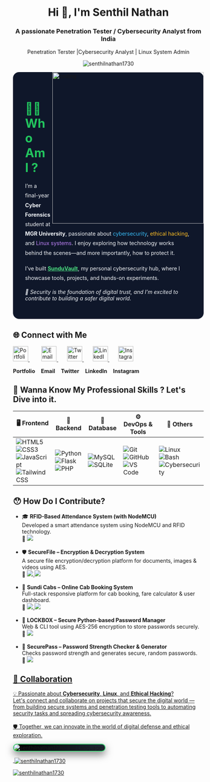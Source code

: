 
<h1 align="center">Hi 👋, I'm Senthil Nathan</h1>
<h3 align="center">A passionate Penetration Tester / Cybersecurity Analyst from India</h3>
<p  align="center"> Penetration Terster |Cybersecurity Analyst | Linux System Admin </p>
<p align="center"> <img src="https://komarev.com/ghpvc/?username=senthilnathan1730&label=Profile%20views&color=0e75b6&style=flat" alt="senthilnathan1730"  align="center" /> </p>

<img align="right" alt="coding" width="400" height="400" src="https://img.freepik.com/free-vector/hacker-operating-laptop-cartoon-icon-illustration-technology-icon-concept-isolated-flat-cartoon-style_138676-2387.jpg?w=360">

<section id="about" style="background-color: #0f172a; color: #f1f5f9; padding: 2rem; border-radius: 1rem; max-width: 800px; margin: auto;">
  <h2 style="color: #22c55e; font-size: 2rem; font-weight: bold; margin-bottom: 1rem;">👨‍💻 Who Am I ?</h2>
  <p style="line-height: 1.8;">
    I’m a final-year <strong>Cyber Forensics</strong> student at <strong>MGR University</strong>, passionate about 
    <span style="color: #38bdf8;">cybersecurity</span>, <span style="color: #fbbf24;">ethical hacking</span>, and 
    <span style="color: #c084fc;">Linux systems</span>. I enjoy exploring how technology works behind the scenes—and more importantly, how to protect it.
  </p>
  <p style="margin-top: 1rem; line-height: 1.8;">
    I’ve built <a href="https://yourwebsite.com" target="_blank" style="color: #4ade80; text-decoration: underline;"><strong>SunduVault</strong></a>, my personal cybersecurity hub, where I showcase tools, projects, and hands-on experiments.
  </p>
  <p style="margin-top: 1rem; font-style: italic;">
    🔐 Security is the foundation of digital trust, and I’m excited to contribute to building a safer digital world.
  </p>
</section>


## 🌐 Connect with Me


  <a href="https://senthil.zeal.ninja/">
    <img src="https://cdn-icons-png.flaticon.com/128/281/281089.png" alt="Portfolio" width="40" />
  </a>
  &nbsp;&nbsp;&nbsp;&nbsp;&nbsp;&nbsp;&nbsp;
  <a href="mailto:gonebetaofficial@gmail.com" title="Email">
    <img src="https://cdn-icons-png.flaticon.com/128/732/732200.png" alt="Email" width="40" />
  </a>
  &nbsp;&nbsp;&nbsp;&nbsp;&nbsp;
  <a href="https://twitter.com/senthil1730" title="Twitter">
    <img src="https://raw.githubusercontent.com/rahuldkjain/github-profile-readme-generator/master/src/images/icons/Social/twitter.svg" alt="Twitter" width="40" />
  </a>
  &nbsp;&nbsp;&nbsp;&nbsp;&nbsp;
  <a href="https://linkedin.com/in/senthil-nathan" title="LinkedIn">
    <img src="https://raw.githubusercontent.com/rahuldkjain/github-profile-readme-generator/master/src/images/icons/Social/linked-in-alt.svg" alt="LinkedIn" width="40" />
  </a>
  &nbsp;&nbsp;&nbsp;&nbsp;&nbsp;
  <a href="https://instagram.com/gone_beta_" title="Instagram">
    <img src="https://raw.githubusercontent.com/rahuldkjain/github-profile-readme-generator/master/src/images/icons/Social/instagram.svg" alt="Instagram" width="40" />
  </a>



  <b>Portfolio</b> &nbsp;&nbsp; <b>Email</b> &nbsp;&nbsp; <b>Twitter</b> &nbsp;&nbsp; <b>LinkedIn</b> &nbsp;&nbsp; <b>Instagram</b>



## 💼 Wanna Know My Professional Skills ? Let's Dive into it.

| 🖥️ Frontend                                                                                                                                                                                                                                                                                                                                                                    | 🧠 Backend                                                                                                                                                                                                                                             | 💾 Database                                                                                                                                                             | ⚙️ DevOps & Tools                                                                                                                                                                                                                                                       | 🧰 Others                                                                                                                                                                                                                                                                    |
| ------------------------------------------------------------------------------------------------------------------------------------------------------------------------------------------------------------------------------------------------------------------------------------------------------------------------------------------------------------------------------- | ------------------------------------------------------------------------------------------------------------------------------------------------------------------------------------------------------------------------------------------------------ | ----------------------------------------------------------------------------------------------------------------------------------------------------------------------- | ----------------------------------------------------------------------------------------------------------------------------------------------------------------------------------------------------------------------------------------------------------------------- | ---------------------------------------------------------------------------------------------------------------------------------------------------------------------------------------------------------------------------------------------------------------------------- |
| ![HTML5](https://img.shields.io/badge/HTML5-E34F26?logo=html5\&logoColor=white) <br> ![CSS3](https://img.shields.io/badge/CSS3-1572B6?logo=css3\&logoColor=white) <br> ![JavaScript](https://img.shields.io/badge/JavaScript-F7DF1E?logo=javascript\&logoColor=black) <br> ![Tailwind CSS](https://img.shields.io/badge/Tailwind_CSS-38B2AC?logo=tailwind-css\&logoColor=white) | ![Python](https://img.shields.io/badge/Python-3776AB?logo=python\&logoColor=white) <br> ![Flask](https://img.shields.io/badge/Flask-000000?logo=flask\&logoColor=white) <br> ![PHP](https://img.shields.io/badge/PHP-777BB4?logo=php\&logoColor=white) | ![MySQL](https://img.shields.io/badge/MySQL-4479A1?logo=mysql\&logoColor=white) <br> ![SQLite](https://img.shields.io/badge/SQLite-003B57?logo=sqlite\&logoColor=white) | ![Git](https://img.shields.io/badge/Git-F05032?logo=git\&logoColor=white) <br> ![GitHub](https://img.shields.io/badge/GitHub-181717?logo=github\&logoColor=white) <br> ![VS Code](https://img.shields.io/badge/VS_Code-007ACC?logo=visual-studio-code\&logoColor=white) | ![Linux](https://img.shields.io/badge/Linux-FCC624?logo=linux\&logoColor=black) <br> ![Bash](https://img.shields.io/badge/Bash-121011?logo=gnubash\&logoColor=white) <br> ![Cybersecurity](https://img.shields.io/badge/Cybersecurity-black?logo=protonvpn\&logoColor=green) |



<h2>😯 How Do I Contribute?</h2>

<ul>
  <li>🎓 <strong>RFID-Based Attendance System (with NodeMCU)</strong><br>
    Developed a smart attendance system using NodeMCU and RFID technology.<br>
    🔗 <a href="https://github.com/senthilnathan1730/rfid-attendance-system">
      <img src="https://img.shields.io/badge/📁 Source--Code-blue?style=flat-square">
    </a>
  </li>
  <br>

  <li>🛡️ <strong>SecureFile – Encryption & Decryption System</strong><br>
    A secure file encryption/decryption platform for documents, images & videos using AES.<br>
    🔗 <a href="https://github.com/senthilnathan1730/securefile-encryption">
      <img src="https://img.shields.io/badge/📁 Source--Code-blue?style=flat-square">
    </a>
       <a href="https://file.zeal.ninja">
      <img src="https://img.shields.io/badge/🔗 Live--Demo-green?style=flat-square">
    </a>
  </li>
  <br>

  <li>🚖 <strong>Sundi Cabs – Online Cab Booking System</strong><br>
    Full-stack responsive platform for cab booking, fare calculator & user dashboard.<br>
    🔗 <a href="https://github.com/senthilnathan1730/sundi-cabs">
      <img src="https://img.shields.io/badge/📁 Source--Code-blue?style=flat-square">
    </a>
     <a href="https://sunducab.zeal.ninja">
      <img src="https://img.shields.io/badge/🔗 Live--Demo-green?style=flat-square">
    </a>
  </li>
  <br>

  <li>🔐 <strong>LOCKBOX – Secure Python-based Password Manager</strong><br>
    Web & CLI tool using AES-256 encryption to store passwords securely.<br>
    🔗 <a href="https://github.com/senthilnathan1730/lockbox-password-manager">
      <img src="https://img.shields.io/badge/📁 Source--Code-blue?style=flat-square">
    </a>
  </li>
  <br>

  <li>🔑 <strong>SecurePass – Password Strength Checker & Generator</strong><br>
    Checks password strength and generates secure, random passwords.<br>
    🔗 <a href="https://github.com/senthilnathan1730/securepass-password-checker">
      <img src="https://img.shields.io/badge/📁 Source--Code-blue?style=flat-square">
      
    
  </li>
</ul>

<h2>🤝 Collaboration</h2>
<p>💡 Passionate about <strong>Cybersecurity</strong>, <strong>Linux</strong>, and <strong>Ethical Hacking</strong>?<br>
Let's connect and collaborate on projects that secure the digital world — from building secure systems and penetration testing tools to automating security tasks and spreading cybersecurity awareness.<br><br>
🛡️ Together, we can innovate in the world of digital defense and ethical exploration.</p>




<p align="left">
  <img 
    src="https://github-readme-stats.vercel.app/api/top-langs?username=senthilnathan1730&show_icons=true&locale=en&layout=compact" 
    alt="senthilnathan1730 Top Languages" 
    style="border-radius:12px; box-shadow: 0 8px 20px rgba(0,0,0,0.5); border: 2px solid #4ade80; background: linear-gradient(135deg, #000000, #1f2937); max-width: 400px;" 
  />
</p>


<p>&nbsp;<img align="center" src="https://github-readme-stats.vercel.app/api?username=senthilnathan1730&show_icons=true&locale=en" alt="senthilnathan1730" /></p>

<p><img align="center" src="https://github-readme-streak-stats.herokuapp.com/?user=senthilnathan1730&" alt="senthilnathan1730" /></p>
